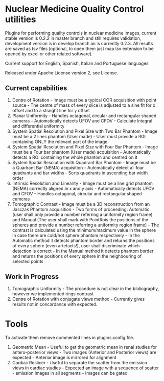 # Nuclear Medicine Quality Control utilities

Plugins for performing quality controls in nuclear medicine images, current stable version is 0.2.2 in master branch and still requires validation, development version is in develop branch an is currently 0.2.3. All results are saved as tsv files (optional, to open them just map tsv extension to be opened by excel or other related software).

Current support for English, Spanish, Italian and Portuguese languages

Released under Apache License version 2, see License.

## Current capabilities

  1. Centre of Rotation
    - Image must be a typical COR acquisition with point source
	- The centre of mass of every slice is adjusted to a sine fit for x offset and to a straight line for y offset
  2. Planar Uniformity
    - Handles octagonal, circular and rectangular shaped cameras
    - Automatically detects UFOV and CFOV
    - Calculate Integral and differential uniformity
  3. System Spatial Resolution and Pixel Size with Two Bar Phantom
    - Image must be a 2 lines phantom (User made)
    - User must provide a ROI containing ONLY the relevant part of the image
  4. System Spatial Resolution and Pixel Size with Four Bar Phantom
    - Image must be a Four bar phantom (User made) acquisition
	- Automatically detects a ROI containing the whole phantom and centred on it
  5. System Spatial Resolution with Quadrant Bar Phantom
    - Image must be a Quadrant Bar (NEMA) acquisition
    - Automatically detect all four quadrants and bar widths 
    - Sorts quadrants in ascending bar width order	
  6. Intrinsic Resolution and Linearity
    - Image must be a line grid phantom (NEMA) correctly aligned in x and y axis
	- Automatically detects UFOV and CFOV
	- Handles octagonal, circular and rectangular shaped cameras
  7. Tomographic Contrast
    - Image must be a 3D reconstruction from an Jasczak Phantom acquisition
	- Two forms of proceeding: Automatic (user shall only provide a number referring a uniformity region frame) and Manual (The user shall mark with PointRois the positions of the spheres and provide a number referring a uniformity region frame)
	- The contrast is calculated using the minimum/maximum value in the sphere in case there are cold/hot sphere phantom respectively
	- In the Automatic method it detects phantom border and returns the positions of every sphere (even artefacts!), user shall discriminate which detection is correct
	- In the Manual method it detects phantom border and returns the positions of every sphere in the neighbouring of selected points 
	
## Work in Progress

  1. Tomographic Uniformity
    - The procedure is not clear in the bibliography, however we implemented rings contrast
  2. Centre of Rotation with conjugate views method
    - Currently gives results not in concordance with expected.
	
# Tools

To activate them remove commented lines in plugins.config file.

  1. Geometric Mean
    - Useful to get the geometric mean in renal studies for antero-posterior views
	- Two images (Anterior and Posterior views) are expected
	- Anterior image is mirrored for alignment
  2. Cardiac Reslicer
    - Useful to separate the scatter from the emission views in cardiac studies
	- Expected an image with a sequence of scatter - emission images in all segments
	- Images can be gated


